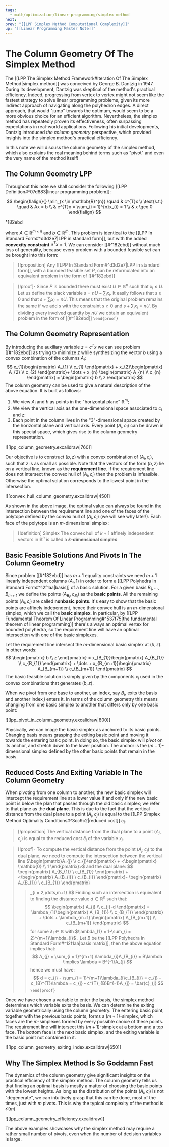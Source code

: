 ```yaml
---
tags:
  - math/optimization/linear-programming/simplex-method
next: 
prev: "[[LPP Simplex Method Computational Complexity]]"
up: "[[Linear Programming Master Note]]"
---
```

# The Column Geometry Of The Simplex Method
The [[LPP The Simplex Method Framework#Iteration Of The Simplex Method|simplex method]] was conceived by George B. Dantzig in 1947. During its development, Dantzig was skeptical of the method's practical efficiency. Indeed, progressing from vertex to vertex might not seem like the fastest strategy to solve linear programming problems, given its more indirect approach of navigating along the polyhedron edges. A direct approach, that would "jump" towards the optimum, would seem to be a more obvious choice for an efficient algorithm. Nevertheless, the simplex method has repeatedly proven its effectiveness, often surpassing expectations in real-world applications.
Following his initial developments, Dantzig introduced *the column geometry* perspective, which provided insights into the simplex method's practical efficiency.

In this note we will discuss the column geometry of the simplex method, which also explains the real meaning behind terms such as "pivot" and even the very name of the method itself!
## The Column Geometry LPP
Throughout this note we shall consider the following [[LPP Definition#^07d883|linear programming problem]]:

$$
\begin{flalign}{}
\min_{x \in \mathbb{R}^{n}} \quad & c^{T}x \\
\text{s.t.} \quad & Ax = b \\
& e^{T}x = \sum_{i = 1}^{n}x_{i} = 1 \\
& x \geq 0
\end{flalign}
$$

^182ebd

where $A \in \mathbb{R}^{m \times n}$ and $b \in \mathbb{R}^{m}$. This problem is identical to the [[LPP In Standard Form#^d3d2e7|LPP in standard form]], but with the added **convexity constraint** $e^{T}x = 1$. We can consider [[#^182ebd]] without much loss of generality, because every problem with a bounded feasible set can be brought into this form:

> [!proposition]
> Any [[LPP In Standard Form#^d3d2e7|LPP in standard form]], with a bounded feasible set $P$, can be reformulated into an equivalent problem in the form of [[#^182ebd]] 

> [!proof]-
> Since $P$ is bounded there must exist $U \in \mathbb{R}^{n}$ such that $x_{i} \leq U$. Let us define the slack variable $s = nU - \sum_{i}x_{i}$. It easily follows that $s \geq 0$ and that $s + \sum_{i}x_{i} = nU$. This means that the original problem remains the same if we add $s$ with the constraint $s \geq 0$ and $s + \sum_{i}x_{i} = nU$. By dividing every involved quantity by $nU$ we obtain an equivalent problem in the form of [[#^182ebd]]
> `\end{proof}`

## The Column Geometry Representation
By introducing the auxiliary variable $z = c^{T}x$ we can see problem [[#^182ebd]] as trying to  minimize $z$ while synthesizing the vector $b$ using a convex combination of the columns $A_{i}$:
$$
x_{1}\begin{pmatrix}
A_{1} \\
c_{1}
\end{pmatrix} +
x_{2}\begin{pmatrix}
A_{2} \\
c_{2}
\end{pmatrix}+ \dots +
x_{n} \begin{pmatrix}
A_{n} \\
c_{n}
\end{pmatrix} = 
\begin{pmatrix}
b \\
z
\end{pmatrix}
$$
The column geometry can be used to give a natural description of the above equation. It is built as follows:
1) We view $A_{i}$ and $b$ as points in the "horizontal plane" $\mathbb{R}^{m}$;
2) We view the vertical axis as the one-dimensional space associated to $c_{i}$ and $z$:
3) Each point in the column lives in the  "3"-dimensional space created by the horizontal plane and vertical axis. Every point $(A_{i}, c_{i})$ can be drawn in this special space, which gives rise to the column geometry representation.

![[lpp_column_geometry.excalidraw|760]]

Our objective is to construct $(b,z)$ with a convex combination of $(A_{i}, c_{i})$, such that $z$ is as small as possible.
Note that the vectors of the form $(b,z )$ lie on a vertical line, known as the **requirement line**.
If the requirement line does not intersect the convex hull of $(A_{i},c_{i})$ then the problem is infeasible. Otherwise the optimal solution corresponds to the lowest point in the intersection. 

![[convex_hull_column_geometry.excalidraw|450]]

As shown in the above image, the optimal value can always be found in the intersection between the requirement line and one of the faces of the polytope defined by the convex hull of $(A_{i},c_{i})$ (we will see why later!). Each face of the polytope is an $m$-dimensional simplex:

> [!definition] Simplex
> The convex hull of $k+1$ affinely independent vectors in $\mathbb{R}^{n}$ is called a **$k$-dimensional simplex**

## Basic Feasible Solutions And Pivots In The Column Geometry 
Since problem [[#^182ebd]] has $m+1$ equality constraints we need $m+1$ linearly independent columns $(A_{i},1)$ in order to form a [[LPP Polyhedra In Standard Form#^12f1aa|basis]] of a basic solution. For a given basis $B_{1},\dots,B_{m+1}$ we define the points $(A_{B_{i}}, c_{B_{i}})$ as the **basic points**. All the remaining points $(A_{i},c_{i})$ are called **nonbasic points**.
It's easy to show that the basic points are affinely independent, hence their convex hull is an $m$-dimensional simplex, which we call the **basic simplex**.  In particular, by [[LPP Fundamental Theorem Of Linear Programming#^537f75|the fundamental theorem of linear programming]] there's always an optimal vertex for bounded polyhedra, so the requirement line will have an optimal intersection with one of the basic simplexes. 

Let the requirement line intersect the $m$-dimensional basic simplex at $(b,z)$. In other words:
$$
\begin{pmatrix}
b \\ z
\end{pmatrix}
= x_{B_{1}}\begin{pmatrix}
A_{B_{1}} \\ c_{B_{1}}
\end{pmatrix} + \dots +
x_{B_{m+1}}\begin{pmatrix}
A_{B_{m+1}} \\ c_{B_{m+1}}
\end{pmatrix}
$$
The basic feasible solution is simply given by the components $x_{i}$ used in the convex combinations that generates $(b,z)$.

When we pivot from one base to another, an index, say $B_{i}$, exits the basis and another index $j$ enters it. In terms of the column geometry this means changing from one basic simplex to another that differs only by one basic point:

![[lpp_pivot_in_column_geometry.excalidraw|800]]

Physically, we can image the basic simplex as anchored to its basic points. Changing basis means grasping the exiting basic point and moving it towards the entering basic point. In doing so, the basic simplex will *pivot*  on its anchor, and stretch down to the lower position. The anchor is the $(m-1)$-dimensional simplex defined by the other basic points that remain in the basis.
## Reduced Costs And Exiting Variable In The Column Geometry
When pivoting from one column to another, the new basic simplex will intercept the requirement line at a lower value if and only if the new basic point is below the plan that passes through the old basic simplex; we refer to that plane as the **dual plane**.  This is due to the fact that the vertical distance from the dual plane to a point $(A_{j}, c_{j})$ is equal to the [[LPP Simplex Method Optimality Conditions#^3cc9c2|reduced cost]] $c_{j}$. 

> [!proposition]
> The vertical distance from the dual plane to a point $(A_{j}, c_{j})$ is equal to the reduced cost $\bar{c}_{j}$ of the variable $x_{j}$.

> [!proof]-
> To compute the vertical distance from the point $(A_{j},c_{j})$ to the dual plane, we need to compute the intersection between the vertical line $\begin{pmatrix}A_{j} \\ c_{j}\end{pmatrix} + <\begin{pmatrix} \mathbb{0} \\ 1 \end{pmatrix}>$ and the dual plane:
> $$
> \begin{pmatrix}
> A_{B_{1}} \\ c_{B_{1}} 
> \end{pmatrix}
> + 
> <\begin{pmatrix}
> A_{B_{i}} \\ c_{B_{i}} 
> \end{pmatrix}-
> \begin{pmatrix}
> A_{B_{1}} \\ c_{B_{1}} 
> \end{pmatrix}
> >_{i = 2,\dots,m+1}
> $$
> Finding such an intersection is equivalent to finding the distance value $d \in \mathbb{R}^{n}$ such that:
> $$
> \begin{pmatrix}
> A_{j} \\ c_{j}-d 
> \end{pmatrix} = 
> \lambda_{1}\begin{pmatrix}
> A_{B_{1}} \\ c_{B_{1}} 
> \end{pmatrix} + \dots +
> \lambda_{m+1} \begin{pmatrix}
> A_{B_{m+1}} \\ c_{B_{m+1}} 
> \end{pmatrix}
> $$
> for some $\lambda_{i} \in \mathbb{R}$ with $\lambda_{1} = 1-\sum_{i = 2}^{m+1}\lambda_{i}$ . Let $B$ be the [[LPP Polyhedra In Standard Form#^12f1aa|basis matrix]], then the above equation implies that:
> $$
> A_{j} = \sum_{i = 1}^{m+1} \lambda_{i}A_{B_{i}} = B\lambda \implies \lambda = B^{-1}A_{j}
> $$
> hence we must have:
> $$
> d = c_{j} - \sum_{i = 1}^{m+1}\lambda_{i}c_{B_{i}} = c_{j} - c_{B}^{T}\lambda = c_{j} - c^{T}_{B}B^{-1}A_{j} = \bar{c}_{j}
> $$
> `\end{proof}`

Once we have chosen a variable to enter the basis, the simplex method determines which variable exits the basis. We can determine the exiting variable geometrically using the column geometry.
The entering basic point, together with the previous basic points, forms a $(m+1)$-simplex, which faces are the $m$-simplexes formed by every possible choice of these points.
The requirement line will intersect this $(m+1)$-simplex at a bottom and a top face. The bottom face is the next basic simplex, and the exiting variable is the basic point not contained in it.

![[lpp_column_geometry_exiting_index.excalidraw|650]]

## Why The Simplex Method Is So Goddamn Fast
The dynamics of the column geometry give significant insights on the practical efficiency of the simplex method. The column geometry tells us that finding an optimal basis is mostly a matter of choosing the basic points with the lowest heights. As long as the distribution of the points $(A_{i},c_{i})$ is not "degenerate", we can intuitively grasp that this can be done, most of the times, just with $m$ pivots. This is why the typical complexity of the method is $\mathcal{O}(m)$

![[lpp_column_geometry_efficiency.excalidraw]]

The above examples showcases why the simplex method may require a rather small number of pivots, even when the number of decision variables is large.